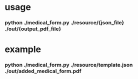 # usage
### python ./medical_form.py ./resource/{json_file} ./out/{output_pdf_file}  

# example  
### python ./medical_form.py ./resource/template.json ./out/added_medical_form.pdf

